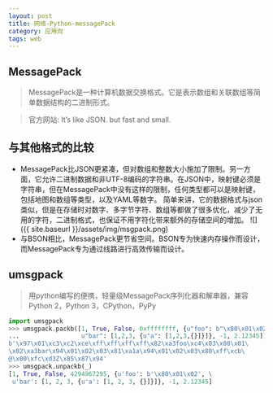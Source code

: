 ```yaml
---
layout: post
title: 网络-Python-messagePack
category: 应用向
tags: web
---
```


## MessagePack
> MessagePack是一种计算机数据交换格式。它是表示数组和关联数组等简单数据结构的二进制形式。

> 官方网站:
It’s like JSON.
but fast and small.

## 与其他格式的比较
- MessagePack比JSON更紧凑，但对数组和整数大小施加了限制。另一方面，它允许二进制数据和非UTF-8编码的字符串。在JSON中，映射键必须是字符串，但在MessagePack中没有这样的限制，任何类型都可以是映射键，包括地图和数组等类型，以及YAML等数字。
简单来讲，它的数据格式与json类似，但是在存储时对数字、多字节字符、数组等都做了很多优化，减少了无用的字符，二进制格式，也保证不用字符化带来额外的存储空间的增加。
![]({{ site.baseurl }}/assets/img/msgpack.png)
- 与BSON相比，MessagePack更节省空间。BSON专为快速内存操作而设计，而MessagePack专为通过线路进行高效传输而设计。

## umsgpack
> 用python编写的便携，轻量级MessagePack序列化器和解串器，兼容Python 2，Python 3，CPython，PyPy
```python
import umsgpack
>>> umsgpack.packb([1, True, False, 0xffffffff, {u"foo": b"\x80\x01\x02", \
...                 u"bar": [1,2,3, {u"a": [1,2,3,{}]}]}, -1, 2.12345])
b'\x97\x01\xc3\xc2\xce\xff\xff\xff\xff\x82\xa3foo\xc4\x03\x80\x01\
\x02\xa3bar\x94\x01\x02\x03\x81\xa1a\x94\x01\x02\x03\x80\xff\xcb\
@\x00\xfc\xd3Z\x85\x87\x94'
>>> umsgpack.unpackb(_)
[1, True, False, 4294967295, {u'foo': b'\x80\x01\x02', \
 u'bar': [1, 2, 3, {u'a': [1, 2, 3, {}]}]}, -1, 2.12345]
```

